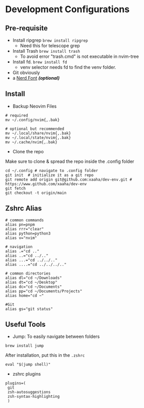 # Development Configurations

## Pre-requisite

- Install ripgrep `brew install ripgrep`
  - Need this for telescope grep
- Install Trash `brew install trash`
  - To avoid error "trash.cmd" is not executable in nvim-tree
- Install fd. `brew install fd`
  - venv selector needs fd to find the venv folder.
- Git obviously
- a [Nerd Font](https://www.nerdfonts.com/) **_(optional)_**

## Install

- Backup Neovim Files

```shell
# required
mv ~/.config/nvim{,.bak}

# optional but recommended
mv ~/.local/share/nvim{,.bak}
mv ~/.local/state/nvim{,.bak}
mv ~/.cache/nvim{,.bak}
```

- Clone the repo

Make sure to clone & spread the repo inside the .config folder

```shell
cd ~/.config # navigate to .config folder
git init  # initialize it as a git repo
git remote add origin git@github.com:xaaha/dev-env.git #  https://www.github.com/xaaha/dev-env
git fetch
git checkout -t origin/main
```

## Zshrc Alias

```.zshrc
# common commands
alias pn=pnpm
alias rrr="clear"
alias python=python3
alias v="nvim"

# navigation
alias .="cd .."
alias ..="cd ../.."
alias ...="cd ../../.."
alias ....="cd ../../../.."

# common directories
alias dl="cd ~/Downloads"
alias dt="cd ~/Desktop"
alias dc="cd ~/Documents"
alias pp="cd ~/Documents/Projects"
alias home="cd ~"

#Git
alias gs="git status"
```

## Useful Tools

- Jump: To easily navigate between folders

```shell
brew install jump
```

After installation, put this in the `.zshrc`

```shell
eval "$(jump shell)"
```

- zshrc plugins

```.zshrc
plugins=(
 git
 zsh-autosuggestions
 zsh-syntax-highlighting
 )
```
